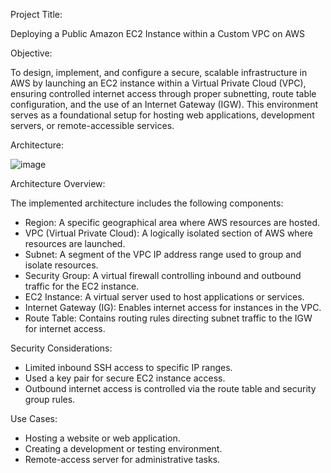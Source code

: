 Project Title:

Deploying a Public Amazon EC2 Instance within a Custom VPC on AWS

Objective:

To design, implement, and configure a secure, scalable infrastructure in AWS by launching an EC2 instance within a Virtual Private Cloud (VPC), ensuring controlled internet access through proper subnetting, route table configuration, and the use of an Internet Gateway (IGW). This environment serves as a foundational setup for hosting web applications, development servers, or remote-accessible services.

Architecture:

![image](https://github.com/user-attachments/assets/15f18a21-0ee9-45b9-ba1d-07727e182740)

Architecture Overview:

The implemented architecture includes the following components:
  -  Region: A specific geographical area where AWS resources are hosted.
  -  VPC (Virtual Private Cloud): A logically isolated section of AWS where resources are launched.
  -  Subnet: A segment of the VPC IP address range used to group and isolate resources.
  -  Security Group: A virtual firewall controlling inbound and outbound traffic for the EC2 instance.
  -  EC2 Instance: A virtual server used to host applications or services.
  -  Internet Gateway (IG): Enables internet access for instances in the VPC.
  -  Route Table: Contains routing rules directing subnet traffic to the IGW for internet access.

Security Considerations:

  -  Limited inbound SSH access to specific IP ranges.
  -  Used a key pair for secure EC2 instance access.
  -  Outbound internet access is controlled via the route table and security group rules.

Use Cases:

  - Hosting a website or web application.
  - Creating a development or testing environment.
  - Remote-access server for administrative tasks.

